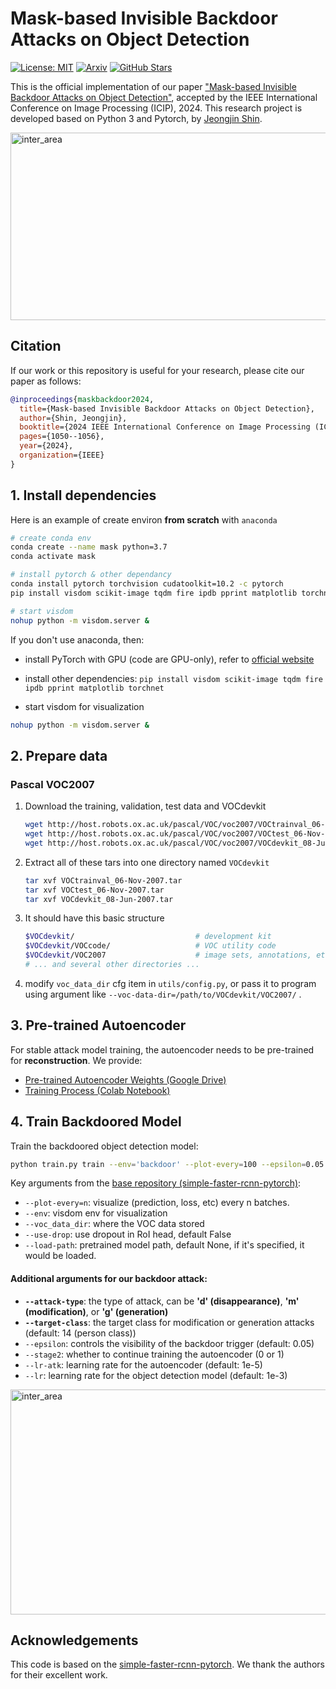 # Mask-based Invisible Backdoor Attacks on Object Detection
[![License: MIT](https://img.shields.io/badge/License-MIT-g.svg)](https://opensource.org/licenses/MIT)
[![Arxiv](https://img.shields.io/badge/arXiv-2405.09550-B21A1B)](https://arxiv.org/abs/2405.09550)
[![GitHub Stars](https://img.shields.io/github/stars/jeongjin0/invisible-backdoor-object-detection)](https://github.com/jeongjin0/invisible-backdoor-object-detection/stargazers)

This is the official implementation of our paper ["Mask-based Invisible Backdoor Attacks on Object Detection"](https://ieeexplore.ieee.org/document/10647450), accepted by the IEEE International Conference on Image Processing (ICIP), 2024. This research project is developed based on Python 3 and Pytorch, by [Jeongjin Shin](https://github.com/jeongjin0).


<img src="./imgs/example.jpg" width="550px" height="300px" title="inter_area"/>

## Citation

If our work or this repository is useful for your research, please cite our paper as follows:

```bibtex
@inproceedings{maskbackdoor2024,
  title={Mask-based Invisible Backdoor Attacks on Object Detection},
  author={Shin, Jeongjin},
  booktitle={2024 IEEE International Conference on Image Processing (ICIP)},
  pages={1050--1056},
  year={2024},
  organization={IEEE}
}
```

## 1. Install dependencies


Here is an example of create environ **from scratch** with `anaconda`

```sh
# create conda env
conda create --name mask python=3.7
conda activate mask

# install pytorch & other dependancy
conda install pytorch torchvision cudatoolkit=10.2 -c pytorch
pip install visdom scikit-image tqdm fire ipdb pprint matplotlib torchnet

# start visdom
nohup python -m visdom.server &

```

If you don't use anaconda, then:

- install PyTorch with GPU (code are GPU-only), refer to [official website](http://pytorch.org)

- install other dependencies:  `pip install visdom scikit-image tqdm fire ipdb pprint matplotlib torchnet`

- start visdom for visualization

```Bash
nohup python -m visdom.server &
```

## 2. Prepare data

### Pascal VOC2007

1. Download the training, validation, test data and VOCdevkit

   ```Bash
   wget http://host.robots.ox.ac.uk/pascal/VOC/voc2007/VOCtrainval_06-Nov-2007.tar
   wget http://host.robots.ox.ac.uk/pascal/VOC/voc2007/VOCtest_06-Nov-2007.tar
   wget http://host.robots.ox.ac.uk/pascal/VOC/voc2007/VOCdevkit_08-Jun-2007.tar
   ```

2. Extract all of these tars into one directory named `VOCdevkit`

   ```Bash
   tar xvf VOCtrainval_06-Nov-2007.tar
   tar xvf VOCtest_06-Nov-2007.tar
   tar xvf VOCdevkit_08-Jun-2007.tar
   ```

3. It should have this basic structure

   ```Bash
   $VOCdevkit/                           # development kit
   $VOCdevkit/VOCcode/                   # VOC utility code
   $VOCdevkit/VOC2007                    # image sets, annotations, etc.
   # ... and several other directories ...
   ```

4. modify `voc_data_dir` cfg item in `utils/config.py`, or pass it to program using argument like `--voc-data-dir=/path/to/VOCdevkit/VOC2007/` .

## 3. Pre-trained Autoencoder
For stable attack model training, the autoencoder needs to be pre-trained for **reconstruction**. We provide:

- [Pre-trained Autoencoder Weights (Google Drive)](https://drive.google.com/file/d/19g1pue3gnHXvRbvb-0DhLhOnlneWHnnv/view?usp=sharing)
- [Training Process (Colab Notebook)](https://colab.research.google.com/drive/10ePI6kTFdcXjTedRZ2170UdokxU4ajyR?usp=sharing)



## 4. Train Backdoored Model

Train the backdoored object detection model:
```bash
python train.py train --env='backdoor' --plot-every=100 --epsilon=0.05 --stage2=0 --attack-type='d' --target-class=14 --lr-atk=5e-4 --lr=0.001 --load_path_atk=models/ae_reconstruct.pt
```
Key arguments from the [base repository (simple-faster-rcnn-pytorch)](https://github.com/chenyuntc/simple-faster-rcnn-pytorch):
- `--plot-every=n`: visualize (prediction, loss, etc) every n batches.
- `--env`: visdom env for visualization
- `--voc_data_dir`: where the VOC data stored
- `--use-drop`: use dropout in RoI head, default False
- `--load-path`: pretrained model path, default None, if it's specified, it would be loaded.

#### Additional arguments for our backdoor attack:
- **`--attack-type`**: the type of attack, can be **'d' (disappearance)**, **'m' (modification)**, or **'g' (generation)**
- **`--target-class`**: the target class for modification or generation attacks (default: 14 (person class))
- `--epsilon`: controls the visibility of the backdoor trigger (default: 0.05)
- `--stage2`: whether to continue training the autoencoder (0 or 1)
- `--lr-atk`: learning rate for the autoencoder (default: 1e-5)
- `--lr`: learning rate for the object detection model (default: 1e-3)
<img src="./imgs/visdom.png" width="1050px" height="360px" title="inter_area"/>

<br>

## Acknowledgements

This code is based on the [simple-faster-rcnn-pytorch](https://github.com/chenyuntc/simple-faster-rcnn-pytorch).
We thank the authors for their excellent work.
